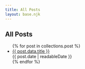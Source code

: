 ```yaml
---
title: All Posts
layout: base.njk
---
```


<h2>All Posts</h2>
<ul class="post-list">
  {% for post in collections.post %}
    <li>
      <a href="{{ post.url }}">{{ post.data.title }}</a>
      <div class="post-date">{{ post.date | readableDate }}</div>
    </li>
  {% endfor %}
</ul>
